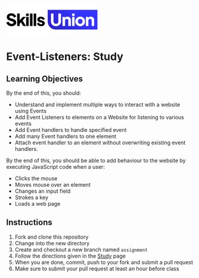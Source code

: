 [<img src="assets/images/su-logo.png" alt="Skills Union Logo" height="80px" />](https://www.skillsunion.com/)
# Event-Listeners: Study

## Learning Objectives

By the end of this, you should:

- Understand and implement multiple ways to interact with a website using Events
- Add Event Listeners to elements on a Website for listening to various events
- Add Event handlers to handle specified event
- Add many Event handlers to one element
- Attach event handler to an element without overwriting existing event handlers.

By the end of this, you should be able to add behaviour to the website by executing JavaScript code when a user:

- Clicks the mouse
- Moves mouse over an element
- Changes an input field
- Strokes a key
- Loads a web page

## Instructions

1. Fork and clone this repository
1. Change into the new directory
1. Create and checkout a new branch named `assignment`
1. Follow the directions given in the [Study](./Study.md) page
1. When you are done, commit, push to your fork and submit a pull request
1. Make sure to submit your pull request at least an hour before class

